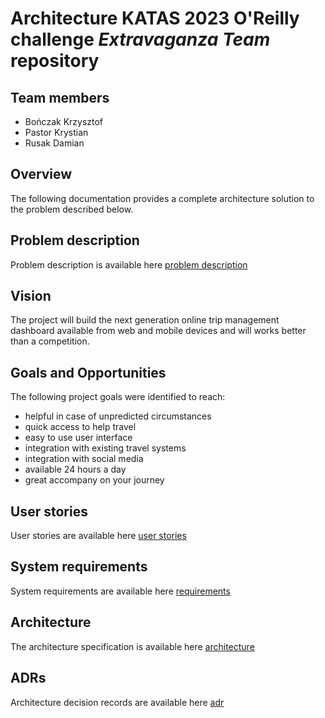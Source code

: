 # Architecture KATAS 2023 O'Reilly challenge *Extravaganza Team* repository
## Team members
* Bończak Krzysztof
* Pastor Krystian
* Rusak Damian

## Overview

The following documentation provides a complete architecture solution to the problem described below.

## Problem description

Problem description is available here [problem description](current/problem/problem_description.md)  


## Vision

The project will build the next generation online trip management dashboard available from web and mobile devices and will works better than a competition.

## Goals and Opportunities

The following project goals were identified to reach:  
* helpful in case of unpredicted circumstances
* quick access to help travel
* easy to use user interface
* integration with existing travel systems
* integration with social media
* available 24 hours a day
* great accompany on your journey

## User stories

User stories are available here [user stories](current/user_stories/README.md)  

## System requirements

System requirements are available here [requirements](current/requirements/README.md)  


## Architecture

The architecture specification is available here [architecture](current/architecture/README.md)  


## ADRs

Architecture decision records are available here [adr](current/adr/README.md)  
